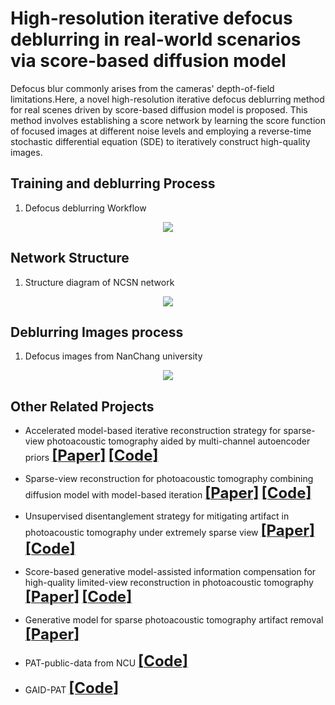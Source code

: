 # High-resolution iterative defocus deblurring in real-world scenarios via score-based diffusion model

Defocus blur commonly arises from the cameras' depth-of-field limitations.Here, a novel high-resolution iterative defocus deblurring method for real scenes driven by score-based diffusion model is proposed. This method involves establishing a score network by learning the score function of focused images at different noise levels and employing a reverse-time stochastic differential equation (SDE) to iteratively construct high-quality images.


## Training and deblurring Process

1. Defocus deblurring Workflow
<div align="center"><img src="https://github.com/yqx7150/HIDD-DM/blob/main/Fig1.png"> </div>



##  Network Structure

1. Structure diagram of NCSN network  
<div align="center"><img src="https://github.com/yqx7150/HIDD-DM/blob/main/Fig2.png"> </div>



## Deblurring Images process

1. Defocus images from NanChang university   
<div align="center"><img src="https://github.com/yqx7150/HIDD-DM/blob/main/Fig3.png"> </div>


## Other Related Projects

* Accelerated model-based iterative reconstruction strategy for sparse-view photoacoustic tomography aided by multi-channel autoencoder priors  [<font size=5>**[Paper]**</font>](https://onlinelibrary.wiley.com/doi/10.1002/jbio.202300281)  [<font size=5>**[Code]**</font>](https://github.com/yqx7150/PAT-MDAE)

* Sparse-view reconstruction for photoacoustic tomography combining diffusion model with model-based iteration  [<font size=5>**[Paper]**</font>](https://www.sciencedirect.com/science/article/pii/S2213597923001118)  [<font size=5>**[Code]**</font>](https://github.com/yqx7150/PAT-Diffusion)

* Unsupervised disentanglement strategy for mitigating artifact in photoacoustic tomography under extremely sparse view  [<font size=5>**[Paper]**</font>](https://www.sciencedirect.com/science/article/pii/S2213597924000302?via%3Dihub)  [<font size=5>**[Code]**</font>](https://github.com/yqx7150/PAT-ADN)

* Score-based generative model-assisted information compensation for high-quality limited-view reconstruction in photoacoustic tomography  [<font size=5>**[Paper]**</font>](https://www.sciencedirect.com/science/article/pii/S2213597924000405)  [<font size=5>**[Code]**</font>](https://github.com/yqx7150/Limited-view-PAT-Diffusion)

* Generative model for sparse photoacoustic tomography artifact removal  [<font size=5>**[Paper]**</font>](https://www.spiedigitallibrary.org/conference-proceedings-of-spie/12745/1274503/Generative-model-for-sparse-photoacoustic-tomography-artifact-removal/10.1117/12.2683128.short?SSO=1)

* PAT-public-data from NCU  [<font size=5>**[Code]**</font>](https://github.com/yqx7150/PAT-public-data)

* GAID-PAT  [<font size=5>**[Code]**</font>](https://github.com/yqx7150/GAID-PAT)
